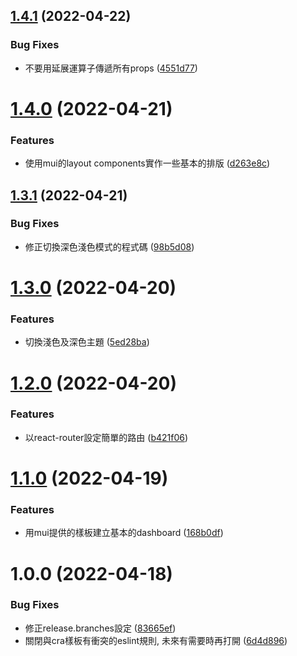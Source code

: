 ## [1.4.1](https://github.com/Renhz/test_cra_ts/compare/1.4.0...1.4.1) (2022-04-22)


### Bug Fixes

* 不要用延展運算子傳遞所有props ([4551d77](https://github.com/Renhz/test_cra_ts/commit/4551d77e2bb4076e5b7597a205e9cb05317f4090))

# [1.4.0](https://github.com/Renhz/test_cra_ts/compare/1.3.1...1.4.0) (2022-04-21)


### Features

* 使用mui的layout components實作一些基本的排版 ([d263e8c](https://github.com/Renhz/test_cra_ts/commit/d263e8c7f10214e32f46991c8e356ad22dc70904))

## [1.3.1](https://github.com/Renhz/test_cra_ts/compare/1.3.0...1.3.1) (2022-04-21)


### Bug Fixes

* 修正切換深色淺色模式的程式碼 ([98b5d08](https://github.com/Renhz/test_cra_ts/commit/98b5d08753921fa0e67c6812a0d6a9d4e7d23cf0))

# [1.3.0](https://github.com/Renhz/test_cra_ts/compare/1.2.0...1.3.0) (2022-04-20)


### Features

* 切換淺色及深色主題 ([5ed28ba](https://github.com/Renhz/test_cra_ts/commit/5ed28ba5ec04e9a12717d435cafe5b18d7a7e8f4))

# [1.2.0](https://github.com/Renhz/test_cra_ts/compare/1.1.0...1.2.0) (2022-04-20)


### Features

* 以react-router設定簡單的路由 ([b421f06](https://github.com/Renhz/test_cra_ts/commit/b421f06480e9578a4076672a009bbb2e0003d741))

# [1.1.0](https://github.com/Renhz/test_cra_ts/compare/1.0.0...1.1.0) (2022-04-19)


### Features

* 用mui提供的樣板建立基本的dashboard ([168b0df](https://github.com/Renhz/test_cra_ts/commit/168b0df4790456f3df2e6cd868ec8cb9dc508a8c))

# 1.0.0 (2022-04-18)


### Bug Fixes

* 修正release.branches設定 ([83665ef](https://github.com/Renhz/test_cra_ts/commit/83665ef57f5ed6b1668494a050cc5b63a541c337))
* 關閉與cra樣板有衝突的eslint規則, 未來有需要時再打開 ([6d4d896](https://github.com/Renhz/test_cra_ts/commit/6d4d8962016544586efc4233f33e7b5671f2929a))
